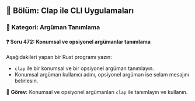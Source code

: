 ## 📘 Bölüm: Clap ile CLI Uygulamaları  
### 🔹 Kategori: Argüman Tanımlama  
#### ❓ Soru 472: Konumsal ve opsiyonel argümanlar tanımlama

Aşağıdakileri yapan bir Rust programı yazın:

- `clap` ile bir konumsal ve bir opsiyonel argüman tanımlayın.
- Konumsal argüman kullanıcı adını, opsiyonel argüman ise selam mesajını belirlesin.

🔧 **Görev:** Konumsal ve opsiyonel argümanları `clap` ile tanımlayın ve kullanın.

